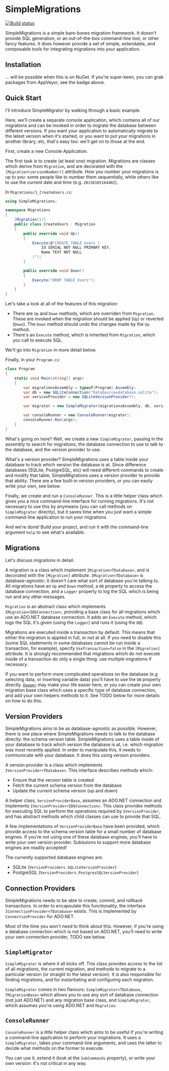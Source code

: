 SimpleMigrations
================

[![Build status](https://ci.appveyor.com/api/projects/status/iub4g6p0qs7onn2b?svg=true)](https://ci.appveyor.com/project/canton7/simplemigrations)

SimpleMigrations is a simple bare-bones migration framework. 
It doesn't provide SQL generation, or an out-of-the-box command-line tool, or other fancy features.
It does however provide a set of simple, extendable, and composable tools for integrating migrations into your application.

Installation
------------

... will be possible when this is on NuGet. 
If you're super-keen, you can grab packages from AppVeyor, see the badge above.


Quick Start
-----------

I'll introduce SimpleMigrator by walking through a basic example.

Here, we'll create a separate console application, which contains all of our migrations and can be invoked in order to migrate the database between different versions.
If you want your application to automatically migrate to the latest version when it's started, or you want to put your migrations in another library, etc, that's easy too: we'll get on to those at the end.

First, create a new Console Application.

The first task is to create (at least one) migration.
Migrations are classes which derive from `Migration`, and are decorated with the `[Migration(versionNumber)]` attribute.
How you number your migrations is up to you: some people like to number them sequentially, while others like to use the current date and time (e.g. `20150105164402`).

In `Migrations/1_CreateUsers.cs`:

```csharp
using SimpleMigrations;

namespace Migrations
{
    [Migration(1)]
    public class CreateUsers : Migration
    {
        public override void Up()
        {
            Execute(@"CREATE TABLE Users (
                Id SERIAL NOT NULL PRIMARY KEY,
                Name TEXT NOT NULL
            )");
        }

        public override void Down()
        {
            Execute("DROP TABLE Users");
        }
    }
}
```

Let's take a look at all of the features of this migration:

 - There are `Up` and `Down` methods, which are overriden from `Migration`. These are invoked when the migration should be applied (`Up`) or reverted (`Down`). The `Down` method should undo the changes made by the `Up` method.
 - There's an `Execute` method, which is inherited from `Migration`, which you call to execute SQL.

We'll go into `Migration` in more detail below.

Finally, in your `Program.cs`:

```csharp
class Program
{
    static void Main(string[] args)
    {
        var migrationsAssembly = typeof(Program).Assembly;
        var db = new SQLiteConnection("DataSource=database.sqlite");
        var versionProvider = new SQLiteVersionProvider();

        var migrator = new SimpleMigrator(migrationsAssembly, db, versionProvider);

        var consoleRunner = new ConsoleRunner(migrator);
        consoleRunner.Run(args);
    }
}
```

What's going on here? 
Well, we create a new `SimpleMigrator`, passing in the assembly to search for migrations, the database connection to use to talk to the database, and the version provider to use.

What's a version provider?
SimpleMigrations uses a table inside your database to track which version the database is at.
Since difference databases (SQLite, PostgreSQL, etc) will need different commands to create and modify that table, SimpleMigrations uses a version provider to provide that ability. 
There are a few built-in version providers, or you can easily write your own, see below.

Finally, we create and run a `ConsoleRunner`. 
This is a little helper class which gives you a nice command-line interface for running migrations.
It's not necessary to use this by anymeans (you can call methods on `SimpleMigrator` directly), but it saves time when you just want a simple command-line application to run your migrations.

And we're done!
Build your project, and run it with the command-line argument `help` to see what's available.


Migrations
----------

Let's discuss migrations in detail.

A migration is a class which implement `IMigration<TDatabase>`, and is decorated with the `[Migration]` attribute.
`IMigration<TDatabase>` is database-agnostic: it doesn't care what sort of database you're talking to.
All migrations have an `Up` and `Down` method, a `DB` property to access the database connection, and a `Logger` property to log the SQL which is being run and any other messages.

`Migration` is an abstract class which implements `IMigration<IDbConnection>`, providing a base class for all migrations which use an ADO.NET database connection.
It adds an `Execute` method, which logs the SQL it's given (using the `Logger`) and runs it (using the `DB`).

Migrations are executed inside a transaction by default.
This means that either the migration is applied in full, or not at all.
If you need to disable this (some SQL statements in some databases cannot be run inside a transaction, for example), specify `UseTransaction=false` in the `[Migration]` attribute.
It is strongly recommended that migrations which do not execute inside of a transaction do only a single thing: use multiple migrations if necessary.

If you want to perform more complicated operations on the database (e.g selecting data, or inserting variable data) you'll have to use the `DB` property directly.
[`Dapper`](https://github.com/StackExchange/dapper-dot-net) may make your life easier here, or you can create your own migration base class which uses a specific type of database connection, and add your own helpers methods to it.
See TODO below for more details on how to do this.


Version Providers
-----------------

SimpleMigrations aims to be as database-agnostic as possible.
However, there is one place where SimpleMigrations needs to talk to the database directly: the schema version table.
SimpleMigrations uses a table inside of your database to track which version the database is at, i.e. which migration was most recently applied.
In order to manipulate this, it needs to communicate with your database.
It does this using version providers.

A version provider is a class which implements `IVersionProvider<TDatabase>`.
This interface describes methods which:

 - Ensure that the version table is created
 - Fetch the current schema version from the database
 - Update the current schema version (up and down)

A helper class, `VersionProviderBase`, assumes an ADO.NET connection and implements `IVersionProvider<IDbConnection>`.
This class provides methods for executing SQL to perform the operations required by `IVersionProvider`, and has abstract methods which child classes can use to provide that SQL.

A few implementations of `VersionProviderBase` have been provided, which provide access to the schema version table for a small number of database engines.
If you're not using one of these database engines, you'll have to write your own version provider.
Subissions to support more database engines are readily accepted!

The currently supported database engines are:

 - SQLite (`VersionProviders.SQLiteVersionProvider`)
 - PostgreSQL (`VersionProviders.PostgresSQLVersionProvider`)


Connection Providers
--------------------

SimpleMigrations needs to be able to create, commit, and rollback transactions.
In order to encapsulate this functionality, the interface `IConnectionProvider<TDatabase>` exists.
This is implemented by `ConnectionProvider` for ADO.NET.

Most of the time you won't need to think about this.
However, if you're using a database connection which is not based on ADO.NET, you'll need to write your own connection provider, TODO see below.


`SimpleMigrator`
----------------

`SimpleMigrator` is where it all kicks off.
This class provides access to the list of all migrations, the current migration, and methods to migrate to a particular version (or straight to the latest version).
It is also responsible for finding migrations, and for instantiating and configuring each migration.

`SimpleMigrator` comes in two flavours: `SimpleMigrator<TDatabase, TMigrationBase>` which allows you to use any sort of database connection (not just ADO.NET) and any migration base class, and `SimpleMigrator`, which assumes you're using ADO.NET and `Migration`.


`ConsoleRunner`
---------------

`ConsoleRunner` is a little helper class which aims to be useful if you're writing a command-line application to perform your migirations.
It uses a `SimpleMigrator`, takes your command-line arguments, and uses the latter to decide what methods on the former to execute.

You can use it, extend it (look at the `SubCommands` property), or write your own version: it's not critical in any way.


